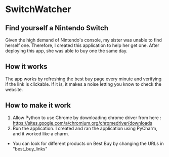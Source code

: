 # SwitchWatcher

## Find yourself a Nintendo Switch

Given the high demand of Nintendo's console, my sister was unable to find herself one. Therefore, I created this application to help her get one. After deploying this app, she was able to buy one the same day.

## How it works

The app works by refreshing the best buy page every minute and verifying if the link is clickable. If it is, it makes a noise letting you know to check the website.

## How to make it work

1. Allow Python to use Chrome by downloading chrome driver from here : https://sites.google.com/a/chromium.org/chromedriver/downloads
2. Run the application. I created and ran the application using PyCharm, and it worked like a charm.
  * You can look for different products on Best Buy by changing the URLs in "best_buy_links"
